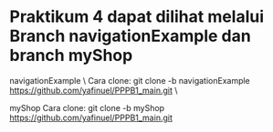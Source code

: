 # Praktikum 4 dapat dilihat melalui Branch navigationExample dan branch myShop

navigationExample \\
Cara clone: git clone -b navigationExample https://github.com/yafinuel/PPPB1_main.git \\

myShop
Cara clone: git clone -b myShop https://github.com/yafinuel/PPPB1_main.git